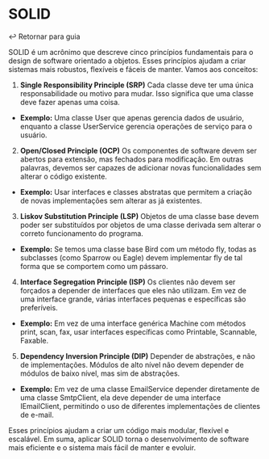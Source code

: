 # SOLID

↩️ Retornar para guia

SOLID é um acrônimo que descreve cinco princípios fundamentais para o design de software orientado a objetos. Esses princípios ajudam a criar sistemas mais robustos, flexíveis e fáceis de manter. Vamos aos conceitos:

1. **Single Responsibility Principle (SRP)**
Cada classe deve ter uma única responsabilidade ou motivo para mudar. Isso significa que uma classe deve fazer apenas uma coisa.

* **Exemplo:** Uma classe User que apenas gerencia dados de usuário, enquanto a classe UserService gerencia operações de serviço para o usuário.

2. **Open/Closed Principle (OCP)**
Os componentes de software devem ser abertos para extensão, mas fechados para modificação. Em outras palavras, devemos ser capazes de adicionar novas funcionalidades sem alterar o código existente.

* **Exemplo:** Usar interfaces e classes abstratas que permitem a criação de novas implementações sem alterar as já existentes.

3. **Liskov Substitution Principle (LSP)**
Objetos de uma classe base devem poder ser substituídos por objetos de uma classe derivada sem alterar o correto funcionamento do programa.

* **Exemplo:** Se temos uma classe base Bird com um método fly, todas as subclasses (como Sparrow ou Eagle) devem implementar fly de tal forma que se comportem como um pássaro.

4. **Interface Segregation Principle (ISP)**
Os clientes não devem ser forçados a depender de interfaces que eles não utilizam. Em vez de uma interface grande, várias interfaces pequenas e específicas são preferíveis.

* **Exemplo:** Em vez de uma interface genérica Machine com métodos print, scan, fax, usar interfaces específicas como Printable, Scannable, Faxable.

5. **Dependency Inversion Principle (DIP)**
Depender de abstrações, e não de implementações. Módulos de alto nível não devem depender de módulos de baixo nível, mas sim de abstrações.

* **Exemplo:** Em vez de uma classe EmailService depender diretamente de uma classe SmtpClient, ela deve depender de uma interface IEmailClient, permitindo o uso de diferentes implementações de clientes de e-mail.

Esses princípios ajudam a criar um código mais modular, flexível e escalável. Em suma, aplicar SOLID torna o desenvolvimento de software mais eficiente e o sistema mais fácil de manter e evoluir. 
